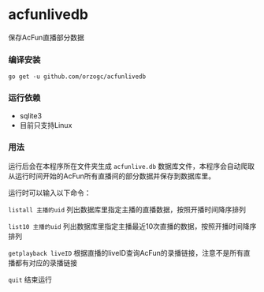 # acfunlivedb
保存AcFun直播部分数据

### 编译安装
```
go get -u github.com/orzogc/acfunlivedb
```

### 运行依赖
* sqlite3
* 目前只支持Linux

### 用法
运行后会在本程序所在文件夹生成 `acfunlive.db` 数据库文件，本程序会自动爬取从运行时间开始的AcFun所有直播间的部分数据并保存到数据库里。

运行时可以输入以下命令：

`listall 主播的uid` 列出数据库里指定主播的直播数据，按照开播时间降序排列

`list10 主播的uid` 列出数据库里指定主播最近10次直播的数据，按照开播时间降序排列

`getplayback liveID` 根据直播的liveID查询AcFun的录播链接，注意不是所有直播都有对应的录播链接

`quit` 结束运行
